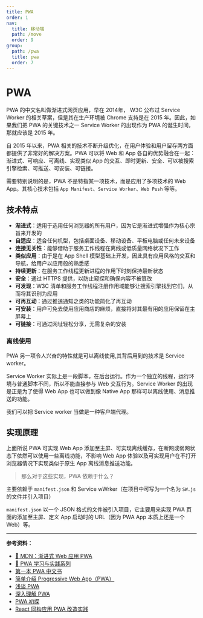 ```yaml
---
title: PWA
order: 1
nav:
  title: 移动端
  path: /move
  order: 9
group:
  path: /pwa
  title: pwa
  order: 7
---
```



PWA
===

PWA 的中文名叫做渐进式网页应用，早在  2014年， W3C 公布过 Service Worker 的相关草案，但是其在生产环境被 Chrome 支持是在 2015 年。因此，如果我们把 PWA 的关键技术之一 Service Worker 的出现作为 PWA 的诞生时间，那就应该是 2015 年。

自 2015 年以来，PWA 相关的技术不断升级优化，在用户体验和用户留存两方面都提供了非常好的解决方案。PWA 可以将 Web 和 App 各自的优势融合在一起：渐进式、可响应、可离线、实现类似 App 的交互、即时更新、安全、可以被搜索引擎检索、可推送、可安装、可链接。

需要特别说明的是，PWA 不是特指某一项技术，而是应用了多项技术的 Web App。其核心技术包括 `App Manifest`、`Service Worker`、`Web Push` 等等。

## 技术特点

- **渐进式**：适用于选用任何浏览器的所有用户，因为它是渐进式增强作为核心宗旨来开发的
- **自适应**：适合任何机型，包括桌面设备、移动设备、平板电脑或任何未来设备
- **连接无关性**：能够借助于服务工作线程在离线或低质量网络状况下工作
- **类似应用**：由于是在 App Shell 模型基础上开发，因此具有应用风格的交互和导航，给用户以应用般的熟悉感
- **持续更新**：在服务工作线程更新进程的作用下时刻保持最新状态
- **安全**：通过 HTTPS 提供，以防止窥探和确保内容不被篡改
- **可发现**：W3C 清单和服务工作线程注册作用域能够让搜索引擎找到它们，从而将其识别为应用
- **可再互动**：通过推送通知之类的功能简化了再互动
- **可安装**：用户可免去使用应用商店的麻烦，直接将对其最有用的应用保留在主屏幕上
- **可链接**：可通过网址轻松分享，无需复杂的安装

### 离线使用

PWA 另一项令人兴奋的特性就是可以离线使用,其背后用到的技术是 Service worker。

Service Worker 实际上是一段脚本，在后台运行。作为一个独立的线程，运行环境与普通脚本不同，所以不能直接参与 Web 交互行为。Service Worker 的出现是正是为了使得 Web App 也可以做到像 Native App 那样可以离线使用、消息推送的功能。

我们可以把 Service worker 当做是一种客户端代理。

## 实现原理

上面所说 PWA 可实现 Web App 添加至主屏、可实现离线缓存，在断网或弱网状态下依然可以使用一些离线功能，不影响 Web App 体验以及可实现用户在不打开浏览器情况下实现类似于原生 App 离线消息推送功能。     

> 那么对于这些实现，PWA 依赖于什么？     

主要依赖于 `manifest.json` 和 Service wWrker（在项目中可写为一个名为 `SW.js` 的文件并引入项目）     

`manifest.json` 以一个 JSON 格式的文件被引入项目，它主要用来实现 PWA 页面的添加至主屏、定义 App 启动时的 URL（因为 PWA App 本质上还是一个 Web）等。

---

**参考资料：**

- [📖  MDN：渐进式 Web 应用 PWA](https://developer.mozilla.org/zh-CN/docs/Web/Progressive_web_apps)
- [📝  PWA 学习与实践系列](https://juejin.im/post/6844903588267835406)
- [第一本 PWA 中文书](https://juejin.im/entry/6844903517103063053)
- [简单介绍 Progressive Web App（PWA）](https://juejin.im/post/6844903556470816781)
- [浅谈 PWA](https://juejin.im/post/6844903714960965645)
- [深入理解 PWA](https://juejin.im/post/6844903731461357582)
- [PWA 初探](https://juejin.im/post/6844903657775857672)
- [React 同构应用 PWA 改造实践](https://juejin.im/entry/6844903609046401032)
